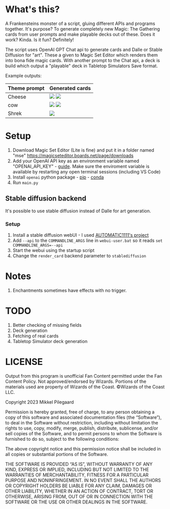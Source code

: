 # What's this?

A Frankensteins monster of a script, gluing different APIs and programs together. It's purpose? To generate completely new Magic: The Gathering cards from user prompts and make playable decks out of these. Does it work? Kinda. Is it fun? Definitely!

The script uses OpenAI GPT Chat api to generate cards and Dalle or Stable Diffusion for "art". These a given to Magic Set Editor which renders them into bona fide magic cards. With another prompt to the Chat api, a deck is build which output a "playable" deck in Tabletop Simulators Save format.

Example outputs:

|Theme prompt|Generated cards|
| - | - |
| Cheese | ![](./examples/Curdling%20Conjurer.png) ![](./examples/Cheese%20Monger.png) |
| cow | ![](./examples/Moo-tant%20Herdmaster.png) ![](./examples/20230312150803.png) |
| Shrek | ![](./examples/20230308211944.png) |




# Setup

1. Download Magic Set Editor (Lite is fine) and put it in a folder named "mse" https://magicseteditor.boards.net/page/downloads
2. Add your OpenAI API key as an environment variable named "OPENAI_API_KEY" - [guide](https://help.openai.com/en/articles/5112595-best-practices-for-api-key-safety). Make sure the enviroment variable is available by restarting any open terminal sessions (including VS Code)
3. Install `openai` python package - [pip](https://pypi.org/project/openai/) - [conda](https://anaconda.org/conda-forge/openai)
3. Run `main.py`

## Stable diffusion backend

It's possible to use stable diffusion instead of Dalle for art generation.

### Setup

1. Install a stable diffusion webUI - I used [AUTOMATIC1111's project](https://github.com/AUTOMATIC1111/stable-diffusion-webui)
2. Add `--api` to the `COMMANDLINE_ARGS` line in `webui-user.bat` so it reads `set COMMANDLINE_ARGS=--api`
3. Start the webui using the startup script
4. Change the `render_card` backend parameter to `stablediffusion`

# Notes

1. Enchantments sometimes have effects with no trigger. 

# TODO

1. Better checking of missing fields
2. Deck generation
3. Fetching of real cards
4. Tabletop Simulator deck generation


# LICENSE

Output from this program is unofficial Fan Content permitted under the Fan Content Policy. Not approved/endorsed by Wizards. Portions of the materials used are property of Wizards of the Coast. ©Wizards of the Coast LLC.

Copyright 2023 Mikkel Pilegaard

Permission is hereby granted, free of charge, to any person obtaining a copy of this software and associated documentation files (the “Software”), to deal in the Software without restriction, including without limitation the rights to use, copy, modify, merge, publish, distribute, sublicense, and/or sell copies of the Software, and to permit persons to whom the Software is furnished to do so, subject to the following conditions:

The above copyright notice and this permission notice shall be included in all copies or substantial portions of the Software.

THE SOFTWARE IS PROVIDED “AS IS”, WITHOUT WARRANTY OF ANY KIND, EXPRESS OR IMPLIED, INCLUDING BUT NOT LIMITED TO THE WARRANTIES OF MERCHANTABILITY, FITNESS FOR A PARTICULAR PURPOSE AND NONINFRINGEMENT. IN NO EVENT SHALL THE AUTHORS OR COPYRIGHT HOLDERS BE LIABLE FOR ANY CLAIM, DAMAGES OR OTHER LIABILITY, WHETHER IN AN ACTION OF CONTRACT, TORT OR OTHERWISE, ARISING FROM, OUT OF OR IN CONNECTION WITH THE SOFTWARE OR THE USE OR OTHER DEALINGS IN THE SOFTWARE.